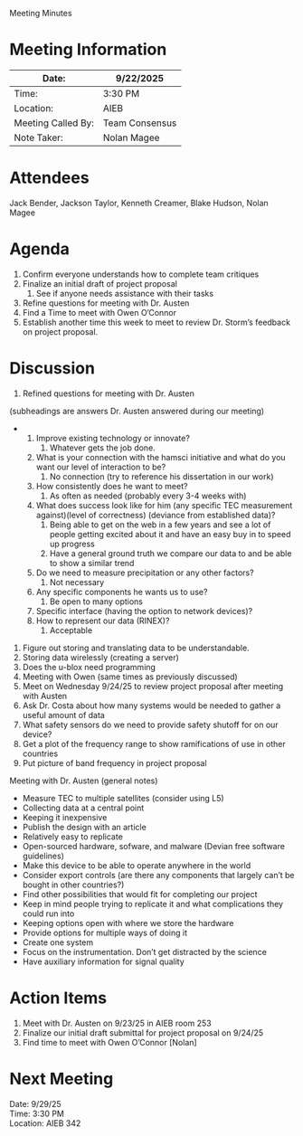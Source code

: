 Meeting Minutes

# Meeting Information

| Date: | 9/22/2025 |
| --- | --- |
| Time: | 3:30 PM |
| Location: | AIEB |
| Meeting Called By: | Team Consensus |
| Note Taker: | Nolan Magee |

# Attendees

Jack Bender, Jackson Taylor, Kenneth Creamer, Blake Hudson, Nolan Magee

# Agenda

1. Confirm everyone understands how to complete team critiques
2. Finalize an initial draft of project proposal
    1. See if anyone needs assistance with their tasks
3. Refine questions for meeting with Dr. Austen
4. Find a Time to meet with Owen O’Connor
5. Establish another time this week to meet to review Dr. Storm’s feedback on project proposal.

# Discussion

1. Refined questions for meeting with Dr. Austen

(subheadings are answers Dr. Austen answered during our meeting)

- 1. Improve existing technology or innovate?
        1. Whatever gets the job done.
  2. What is your connection with the hamsci initiative and what do you want our level of interaction to be?
        1. No connection (try to reference his dissertation in our work)
  3. How consistently does he want to meet?
        1. As often as needed (probably every 3-4 weeks with)
  4. What does success look like for him (any specific TEC measurement against)(level of correctness) (deviance from established data)?
        1. Being able to get on the web in a few years and see a lot of people getting excited about it and have an easy buy in to speed up progress
        2. Have a general ground truth we compare our data to and be able to show a similar trend
  5. Do we need to measure precipitation or any other factors?
        1. Not necessary
  6. Any specific components he wants us to use?
        1. Be open to many options
  7. Specific interface (having the option to network devices)?
  8. How to represent our data (RINEX)?
        1. Acceptable

1. Figure out storing and translating data to be understandable.
2. Storing data wirelessly (creating a server)
3. Does the u-blox need programming
4. Meeting with Owen (same times as previously discussed)
5. Meet on Wednesday 9/24/25 to review project proposal after meeting with Austen
6. Ask Dr. Costa about how many systems would be needed to gather a useful amount of data
7. What safety sensors do we need to provide safety shutoff for on our device?
8. Get a plot of the frequency range to show ramifications of use in other countries
9. Put picture of band frequency in project proposal

Meeting with Dr. Austen (general notes)

- Measure TEC to multiple satellites (consider using L5)
- Collecting data at a central point
- Keeping it inexpensive
- Publish the design with an article
- Relatively easy to replicate
- Open-sourced hardware, sofware, and malware (Devian free software guidelines)
- Make this device to be able to operate anywhere in the world
- Consider export controls (are there any components that largely can’t be bought in other countries?)
- Find other possibilities that would fit for completing our project
- Keep in mind people trying to replicate it and what complications they could run into
- Keeping options open with where we store the hardware
- Provide options for multiple ways of doing it
- Create one system
- Focus on the instrumentation. Don’t get distracted by the science
- Have auxiliary information for signal quality

# Action Items

1. Meet with Dr. Austen on 9/23/25 in AIEB room 253
2. Finalize our initial draft submittal for project proposal on 9/24/25
3. Find time to meet with Owen O’Connor \[Nolan\]

# Next Meeting

Date: 9/29/25  
Time: 3:30 PM  
Location: AIEB 342